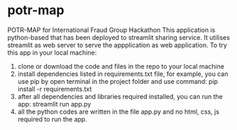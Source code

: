 # potr-map
POTR-MAP for International Fraud Group Hackathon
This application is python-based that has been deployed to streamlit sharing service.
It utilises streamlit as web server to serve the appplication as web application.
To try this app in your local machine:
  1. clone or download the code and files in the repo to your local machine
  2. install dependencies listed in requirements.txt file, 
  for example, you can use pip by open terminal in the project folder and use command: pip install -r requirements.txt
  3. after all dependencies and libraries required installed, you can run the app: streamlit run app.py
  4. all the python codes are written in the file app.py and no html, css, js required to run the app.

